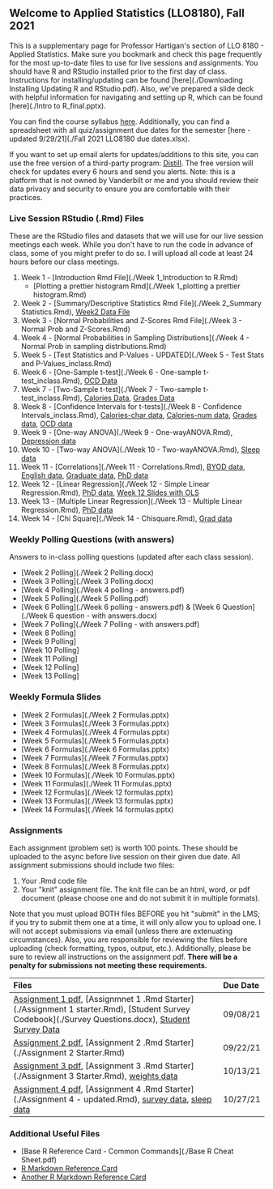 ## Welcome to Applied Statistics (LLO8180), Fall 2021

This is a supplementary page for Professor Hartigan's section of LLO 8180 - Applied Statistics. Make sure you bookmark and check this page frequently for the most up-to-date files to use for live sessions and assignments. You should have R and RStudio installed prior to the first day of class. Instructions for installing/updating can be found [here](./Downloading Installing Updating R and RStudio.pdf). Also, we've prepared a slide deck with helpful information for navigating and setting up R, which can be found [here](./Intro to R_final.pptx).

You can find the course syllabus [here](./llo_8180_syllabus.pdf). Additionally, you can find a spreadsheet with all quiz/assignment due dates for the semester [here - updated 9/29/21](./Fall 2021 LLO8180 due dates.xlsx).

If you want to set up email alerts for updates/additions to this site, you can use the free version of a third-party program: [Distill](https://distill.io/). The free version will check for updates every 6 hours and send you alerts. Note: this is a platform that is not owned by Vanderbilt or me and you should review their data privacy and security to ensure you are comfortable with their practices.

### Live Session RStudio (.Rmd) Files
These are the RStudio files and datasets that we will use for our live session meetings each week. While you don't have to run the code in advance of class, some of you might prefer to do so. I will upload all code at least 24 hours before our class meetings.
1. Week 1 - [Introduction Rmd File](./Week 1_Introduction to R.Rmd)
    * [Plotting a prettier histogram Rmd](./Week 1_plotting a prettier histogram.Rmd)
2. Week 2 - [Summary/Descriptive Statistics Rmd File](./Week 2_Summary Statistics.Rmd), [Week2 Data File](./week2data.txt)
3. Week 3 - [Normal Probabilities and Z-Scores Rmd File](./Week 3 - Normal Prob and Z-Scores.Rmd)
4. Week 4 - [Normal Probabilities in Sampling Distributions](./Week 4 - Normal Prob in sampling distributions.Rmd)
5. Week 5 - [Test Statistics and P-Values - UPDATED](./Week 5 - Test Stats and P-Values_inclass.Rmd)
6. Week 6 - [One-Sample t-test](./Week 6 - One-sample t-test_inclass.Rmd), [OCD Data](./OCD_data.csv)
7. Week 7 - [Two-Sample t-test](./Week 7 - Two-sample t-test_inclass.Rmd), [Calories Data](./calories.csv), [Grades Data](./grades.csv)
8. Week 8 - [Confidence Intervals for t-tests](./Week 8 - Confidence Intervals_inclass.Rmd), [Calories-char data](./calorieschar.txt), [Calories-num data](./caloriesnum.txt), [Grades data](./grades.txt), [OCD data](./OCD.txt)
9. Week 9 - [One-way ANOVA](./Week 9 - One-wayANOVA.Rmd), [Depression data](./week9_Depression.txt)
10. Week 10 - [Two-way ANOVA](./Week 10 - Two-wayANOVA.Rmd), [Sleep data](./week10_sleepdata.txt)
11. Week 11 - [Correlations](./Week 11 - Correlations.Rmd), [BYOD data](./week11_byod.txt), [English data](./week11_english.txt), [Graduate data](./week11_graduate.txt), [PhD data](./week11_phd.txt)
12. Week 12 - [Linear Regression](./Week 12 - Simple Linear Regression.Rmd), [PhD data](./week12_phd.txt), [Week 12 Slides with OLS](./Week_12_slides_withOLS.pdf)
13. Week 13 - [Multiple Linear Regression](./Week 13 - Multiple Linear Regression.Rmd), [PhD data](./week13_phd2.txt)
14. Week 14 - [Chi Square](./Week 14 - Chisquare.Rmd), [Grad data](./week14_graduate.txt)

### Weekly Polling Questions (with answers)
Answers to in-class polling questions (updated after each class session).
* [Week 2 Polling](./Week 2 Polling.docx)
* [Week 3 Polling](./Week 3 Polling.docx)
* [Week 4 Polling](./Week 4 polling - answers.pdf)
* [Week 5 Polling](./Week 5 Polling.pdf)
* [Week 6 Polling](./Week 6 polling - answers.pdf) & [Week 6 Question](./Week 6 question - with answers.docx)
* [Week 7 Polling](./Week 7 Polling - with answers.pdf)
* [Week 8 Polling]
* [Week 9 Polling]
* [Week 10 Polling]
* [Week 11 Polling]
* [Week 12 Polling]
* [Week 13 Polling]

### Weekly Formula Slides
* [Week 2 Formulas](./Week 2 Formulas.pptx)
* [Week 3 Formulas](./Week 3 Formulas.pptx)
* [Week 4 Formulas](./Week 4 Formulas.pptx)
* [Week 5 Formulas](./Week 5 Formulas.pptx)
* [Week 6 Formulas](./Week 6 Formulas.pptx)
* [Week 7 Formulas](./Week 7 Formulas.pptx)
* [Week 8 Formulas](./Week 8 Formulas.pptx)
* [Week 10 Formulas](./Week 10 Formulas.pptx)
* [Week 11 Formulas](./Week 11 Formulas.pptx)
* [Week 12 Formulas](./Week 12 formulas.pptx)
* [Week 13 Formulas](./Week 13 formulas.pptx)
* [Week 14 Formulas](./Week 14 formulas.pptx)

### Assignments
Each assignment (problem set) is worth 100 points. These should be uploaded to the async before live session on their given due date. All assignment submissions should include two files:
1. Your .Rmd code file
2. Your "knit" assignment file. The knit file can be an html, word, or pdf document (please choose one and do not submit it in multiple formats). 

Note that you must upload BOTH files BEFORE you hit "submit" in the LMS; if you try to submit them one at a time, it will only allow you to upload one. I will not accept submissions via email (unless there are extenuating circumstances). Also, you are responsible for reviewing the files before uploading (check formatting, typos, output, etc.). Additionally, please be sure to review all instructions on the assignment pdf. **There will be a penalty for submissions not meeting these requirements.**

| Files      | Due Date          |
|:-------------|:------------------|
|[Assignment 1 pdf](./Assignment-1-starter.pdf), [Assignmnet 1 .Rmd Starter](./Assignment 1 starter.Rmd), [Student Survey Codebook](./Survey Questions.docx), [Student Survey Data](./survey.txt) | 09/08/21 |
|[Assignment 2 pdf](./Assignment-2.pdf), [Assignment 2 .Rmd Starter](./Assignment 2 Starter.Rmd) | 09/22/21 |
|[Assignment 3 pdf](./Assignment-3-Starter.pdf), [Assignment 3 .Rmd Starter](./Assignment 3 Starter.Rmd), [weights data](./weights.txt) | 10/13/21 |
|[Assignment 4 pdf](./Assignment-4---updated.pdf), [Assignment 4 .Rmd Starter](./Assignment 4 - updated.Rmd), [survey data](./survey.txt), [sleep data](./sleep.txt) | 10/27/21 |

### Additional Useful Files
* [Base R Reference Card - Common Commands](./Base R Cheat Sheet.pdf)
* [R Markdown Reference Card](./rmarkdown-reference.pdf)
* [Another R Markdown Reference Card](./rmarkdown-cheatsheet.pdf)

